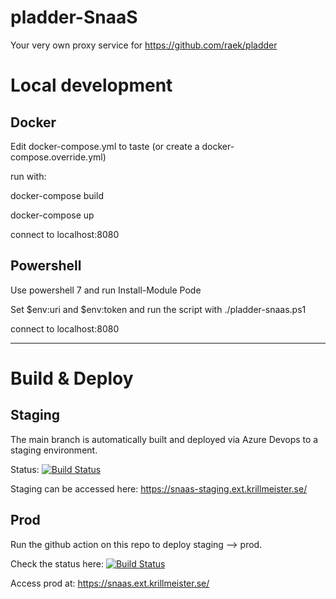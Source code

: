 # pladder-SnaaS

Your very own proxy service for https://github.com/raek/pladder


# Local development

## Docker

Edit docker-compose.yml to taste (or create a docker-compose.override.yml)

run with:

docker-compose build

docker-compose up

connect to localhost:8080

## Powershell

Use powershell 7 and run Install-Module Pode

Set $env:uri and $env:token and run the script with ./pladder-snaas.ps1

connect to localhost:8080


----------------------------

# Build & Deploy

## Staging

The main branch is automatically built and deployed via Azure Devops to a staging environment.

Status:
[![Build Status](https://dev.azure.com/krillmeister/pladder-SnaaS/_apis/build/status/build-deploy-staging?branchName=main)](https://dev.azure.com/krillmeister/pladder-SnaaS/_build/latest?definitionId=2&branchName=main)

Staging can be accessed here:
https://snaas-staging.ext.krillmeister.se/


## Prod

Run the github action on this repo to deploy staging --> prod.

Check the status here:
[![Build Status](https://dev.azure.com/krillmeister/pladder-SnaaS/_apis/build/status/deploy-prod?branchName=main)](https://dev.azure.com/krillmeister/pladder-SnaaS/_build/latest?definitionId=3&branchName=main)

Access prod at:
https://snaas.ext.krillmeister.se/
